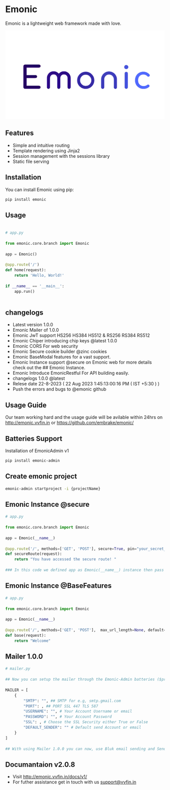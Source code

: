# Emonic

Emonic is a lightweight web framework made with love.

![Alt Text](Emonic.jpg)

## Features

- Simple and intuitive routing
- Template rendering using Jinja2
- Session management with the sessions library
- Static file serving

## Installation

You can install Emonic using pip:


```bash
pip install emonic

```

## Usage

```python

# app.py

from emonic.core.branch import Emonic

app = Emonic()

@app.route('/')
def home(request):
    return 'Hello, World!'

if __name__ == '__main__':
    app.run()
 
```

## changelogs

- Latest version 1.0.0
- Emonic Mailer of 1.0.0
- Emonic JwT support HS256 HS384 HS512 & RS256 RS384 RS512
- Emonic Chiper introducing chip keys @latest 1.0.0
- Emonic CORS For web security
- Emonic Secure cookie builder @zinc cookies 
- Emonic BaseModal features for a vast support.
- Emonic Instance support @secure on Emonic web for more details check out the ## Emonic Instance.
- Emonic Introduce EmonicRestful For API building easily.
- changelogs 1.0.0 @latest
- Relese date 22-8-2023 ( 22 Aug 2023 1:45:13:00:16 PM ( IST +5:30 ) )
- Push the errors and bugs to @emonic github 

## Usage Guide

Our team working hard and the usage guide will be avilable within 24hrs on http://emonic.vvfin.in or https://github.com/embrake/emonic/

## Batteries Support 

Installation of EmonicAdmin v1

```bash
pip install emonic-admin

```

## Create emonic project

```bash
emonic-admin startproject -i {projectName}
```

## Emonic Instance @secure

```python
# app.py

from emonic.core.branch import Emonic

app = Emonic(__name__)

@app.route('/', methods=['GET', 'POST'], secure=True, pin="your_secret_pin")
def secureRoute(request):
    return "You have accessed the secure route! "

### In this code we defined app as Emonic(__name__) instance then pass the secure = True and set the pin, by passing these deatils the Emonic will locked that particular route which you secure, if someone try to access the route the Emonic ask for a pin before accessing that route if pin is matched with your passed pin in that route the user will allow to get access of that route else it through a incorrect pin error until user pass the correct pin.

```
## Emonic Instance @BaseFeatures

```python
# app.py

from emonic.core.branch import Emonic

app = Emonic(__name__)

@app.route('/', methods=['GET', 'POST'],  max_url_length=None, default=None, host=None, strict_slashes=None)
def base(request):
    return "Welcome"

```

## Mailer 1.0.0

```python 
# mailer.py

## Now you can setup the mailer through the Emonic-Admin batteries ($project) > settings.py file

MAILER = [
    {
        "SMTP": "", ## SMTP for e.g, smtp.gmail.com
        "PORT": , ## PORT SSL 447 TLS 587
        "USERNAME": "", # Your Account Username or email
        "PASSWORD": "", # Your Account Password
        "SSL": , # Choose the SSL Security either True or False
        "DEFAULT_SENDER": "" # Default send Account or email
    }
]

## With using Mailer 1.0.0 you can now, use Bluk email sending and Send email Template with a timelimit and send a email with a paticular template.

```

## Documantaion v2.0.8

- Visit http://emonic.vvfin.in/docs/v1/
- For futher assistance get in touch with us support@vvfin.in
